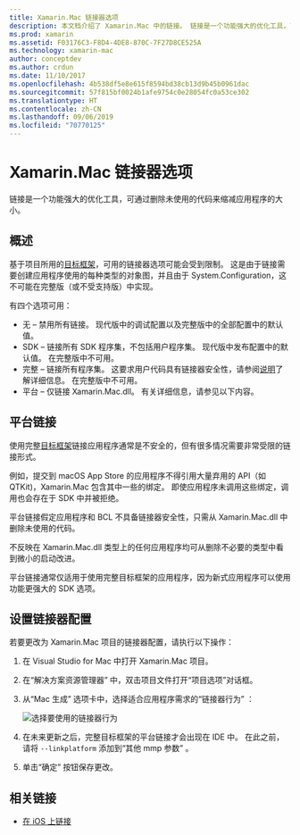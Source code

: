 ```yaml
---
title: Xamarin.Mac 链接器选项
description: 本文档介绍了 Xamarin.Mac 中的链接。 链接是一个功能强大的优化工具，可通过删除未使用的代码来缩减应用程序的大小。
ms.prod: xamarin
ms.assetid: F03176C3-F8D4-4DE8-870C-7F27D8CE525A
ms.technology: xamarin-mac
author: conceptdev
ms.author: crdun
ms.date: 11/10/2017
ms.openlocfilehash: 4b538df5e8e615f8594bd38cb13d9b45b0961dac
ms.sourcegitcommit: 57f815bf0024b1afe9754c0e28054fc0a53ce302
ms.translationtype: HT
ms.contentlocale: zh-CN
ms.lasthandoff: 09/06/2019
ms.locfileid: "70770125"
---
```

# <a name="xamarinmac-linker-options"></a>Xamarin.Mac 链接器选项

 链接是一个功能强大的优化工具，可通过删除未使用的代码来缩减应用程序的大小。

## <a name="overview"></a>概述

基于项目所用的[目标框架](~/mac/platform/target-framework.md)，可用的链接器选项可能会受到限制。 这是由于链接需要创建应用程序使用的每种类型的对象图，并且由于 System.Configuration，这不可能在完整版（或不受支持版）中实现。

有四个选项可用：

-  无 – 禁用所有链接。 现代版中的调试配置以及完整版中的全部配置中的默认值。
-  SDK – 链接所有 SDK 程序集，不包括用户程序集。 现代版中发布配置中的默认值。 在完整版中不可用。
-  完整 – 链接所有程序集。 这要求用户代码具有链接器安全性，请参阅[说明](~/ios/deploy-test/linker.md)了解详细信息。 在完整版中不可用。
-  平台 – 仅链接 Xamarin.Mac.dll。 有关详细信息，请参见以下内容。

## <a name="platform-linking"></a>平台链接

使用完整[目标框架](~/mac/platform/target-framework.md)链接应用程序通常是不安全的，但有很多情况需要非常受限的链接形式。

例如，提交到 macOS App Store 的应用程序不得引用大量弃用的 API（如 QTKit)，Xamarin.Mac 包含其中一些的绑定。 即使应用程序未调用这些绑定，调用也会存在于 SDK 中并被拒绝。

平台链接假定应用程序和 BCL 不具备链接器安全性，只需从 Xamarin.Mac.dll 中删除未使用的代码。 

不反映在 Xamarin.Mac.dll 类型上的任何应用程序均可从删除不必要的类型中看到微小的启动改进。

平台链接通常仅适用于使用完整目标框架的应用程序，因为新式应用程序可以使用功能更强大的 SDK 选项。

## <a name="setting-the-linker-configuration"></a>设置链接器配置

若要更改为 Xamarin.Mac 项目的链接器配置，请执行以下操作：

1. 在 Visual Studio for Mac 中打开 Xamarin.Mac 项目。
2. 在“解决方案资源管理器”   中，双击项目文件打开“项目选项”对话框。
3. 从“Mac 生成”  选项卡中，选择适合应用程序需求的“链接器行为”  ：

    ![选择要使用的链接器行为](linker-images/link-behavior.png "选择要使用的链接器行为")

4. 在未来更新之后，完整目标框架的平台链接才会出现在 IDE 中。 在此之前，请将 `--linkplatform` 添加到“其他 mmp 参数”  。
5. 单击“确定”  按钮保存更改。

## <a name="related-links"></a>相关链接

- [在 iOS 上链接](~/ios/deploy-test/linker.md)
